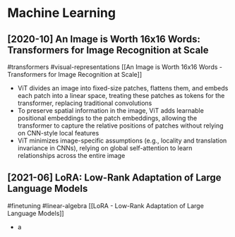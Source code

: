 # Machine Learning

## [2020-10] An Image is Worth 16x16 Words: Transformers for Image Recognition at Scale

#transformers
#visual-representations
[[An Image is Worth 16x16 Words - Transformers for Image Recognition at Scale]]
- ViT divides an image into fixed-size patches, flattens them, and embeds each patch into a linear space, treating these patches as tokens for the transformer, replacing traditional convolutions
- To preserve spatial information in the image, ViT adds learnable positional embeddings to the patch embeddings, allowing the transformer to capture the relative positions of patches without relying on CNN-style local features
- ViT minimizes image-specific assumptions (e.g., locality and translation invariance in CNNs), relying on global self-attention to learn relationships across the entire image

## [2021-06] LoRA: Low-Rank Adaptation of Large Language Models

#finetuning
#linear-algebra
[[LoRA - Low-Rank Adaptation of Large Language Models]]
- a
